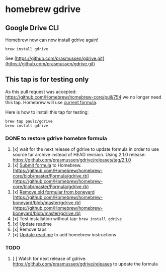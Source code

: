 # homebrew gdrive
## Google Drive CLI
Homebrew now can now install gdrive again!

```
brew install gdrive
```

See [https://github.com/prasmussen/gdrive.git](https://github.com/prasmussen/gdrive.git)

## This tap is for testing only
As this pull request was accepted: https://github.com/Homebrew/homebrew-core/pull/754 we no longer need this tap. Homebrew will use [current formula](https://github.com/Homebrew/homebrew-core/commits/master/Formula/gdrive.rb).

Here is how to install this tap for testing:

```
brew tap paulz/gdrive
brew install gdrive
```

### DONE to restore gdrive homebre formula
 1. [x] wait for the next release of gdrive to update formula in order to use source tar archive instead of HEAD revision. Using 2.1.0 release: https://github.com/prasmussen/gdrive/releases/tag/2.1.0
 2. [x] [Submit formula](https://github.com/Homebrew/homebrew-core/pull/754) to Homebrew. [https://github.com/Homebrew/homebrew-core/blob/master/Formula/gdrive.rb](https://github.com/Homebrew/homebrew-core/blob/master/Formula/gdrive.rb)
 2. [x] [Remove old formular from boneyard](https://github.com/Homebrew/homebrew-boneyard/pull/111) [https://github.com/Homebrew/homebrew-boneyard/blob/master/gdrive.rb](https://github.com/Homebrew/homebrew-boneyard/blob/master/gdrive.rb)
 2. [x] Test installation without tap: `brew install gdrive`
 2. [x] Update readme
 3. [x] Remove taps
 3. [x] [Update read me](https://github.com/prasmussen/gdrive/pull/148) to add homebrew instructions

### TODO
 1. [ ] Watch for next release of gdrive: https://github.com/prasmussen/gdrive/releases to update the formula

